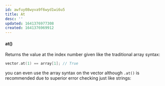 ```yaml
---
id: awfuy08wyva9f6wyd1wi6u5
title: At
desc: ''
updated: 1641376977308
created: 1641376969912
---
```



#### at()

Returns the value at the index number given like the traditional array syntax:

```cpp
vector.at(1) == array[1]; // True
```

you can even use the array syntax on the vector although `.at()` is recommended due to superior error checking just like strings:
